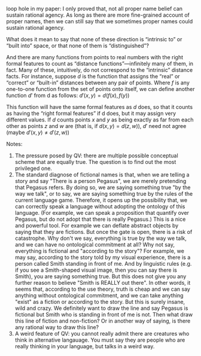 loop hole in my paper: I only proved that, not all proper name belief can sustain rational agency. As long as there are more fine-grained account of proper names, then we can still say that we sometimes proper names could sustain rational agency.

What does it mean to say that none of these direction is “intrinsic to” or “built into” space, or that none of them is “distinguished”? 

And there are many functions from points to real numbers with the right formal features to count as “distance functions”—infinitely many of them, in fact. Many of these, intuitively, do not correspond to the “intrinsic” distance facts. For instance, suppose $d$ is the function that assigns the “real” or “correct” or “built-in” distances between any pair of points. Where $f$ is any one-to-one function from the set of points onto itself, we can define another function $d'$ from d as follows: $d'(x, y) = d(f (x), f (y))$ 

This function will have the same formal features as $d$ does, so that it counts as having the “right formal features” if d does, but it may assign very different values. If $d$ counts points $x$ and $y$ as being exactly as far from each other as points $z$ and $w$ are (that is, if $d(x, y) = d(z, w)$), $d'$ need not agree (maybe $d'(x, y) \neq d'(z, w)$)

Notes:

1. The pressure posed by QV: there are multiple possible conceptual scheme that are equally true. The question is to find out the most privileged one.
2. The standard diagnose of fictional names is that, when we are telling a story and say "There is a person Pegasus", we are merely pretending that Pegasus refers. By doing so, we are saying something true "by the way we talk", or to say, we are saying something true by the rules of the current language game. Therefore, it opens up the possibility that, we can correctly speak a language without adopting the ontology of this language. (For example, we can speak a proposition that quantify over Pegasus, but do not adopt that there is really Pegasus.) This is a nice and powerful tool. For example we can deflate abstract objects by saying that they are fictions. But once the gate is open, there is a risk of catastrophe. Why don't we say, everything is true by the way we talk, and we can have no ontological commitment at all? Why not say, everything is fictional and "according to the story"? For example, we may say, according to the story told by my visual experience, there is a person called Smith standing in front of me. And by linguistic rules (e.g. if you see a Smith-shaped visual image, then you can say there is Smith), you are saying something true. But this does not give you any further reason to believe "Smith is REALLY out there". In other words, it seems that, according to the use theory, truth is cheap and we can say anything without ontological commitment, and we can take anything "exist" as a fiction or according to the story. But this is surely insane, wild and crazy. We definitely want to draw the line and say Pegasus is fictional but Smith who is standing in front of me is not. Then what draw this line of fiction and non-fiction? Or in another way of saying, is there any rational way to draw this line?
3. A weird feature of QV: you cannot really admit there are creatures who think in alternative langauage. You must say they are people who are really thinking in your language, but talks in a weird way.